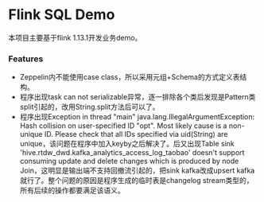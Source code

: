 # Flink SQL Demo

本项目主要基于flink 1.13.1开发业务demo。

### Features

- Zeppelin内不能使用case class，所以采用元组+Schema的方式定义表结构。
- 程序出现task can not serializable异常，逐一排除各个类后发现是Pattern类split引起的，改用String.split方法后可以了。
- 程序出现Exception in thread "main" java.lang.IllegalArgumentException: Hash collision on user-specified ID "opt". Most likely cause is a non-unique ID. Please check that all IDs specified via uid(String) are unique，该问题在程序中加入keyby之后解决了。后又出现Table sink 'hive.rtdw_dwd.kafka_analytics_access_log_taobao' doesn't support consuming update and delete changes which is produced by node Join，这明显是输出端不支持回撤流引起的，把sink kafka改成upsert kafka就行了。整个问题的原因是程序生成的临时表是changelog stream类型的，所有后续的操作都要满足该语义。
